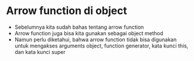 # Arrow function di object

- Sebelumnya kita sudah bahas tentang arrow function
- Arrow function juga bisa kita gunakan sebagai object method
- Namun perlu diketahui, bahwa arrow function tidak bisa digunakan untuk mengakses arguments object, function generator, kata kunci this, dan kata kunci super
